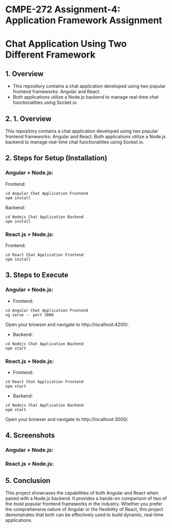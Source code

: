 # CMPE-272 Assignment-4: Application Framework Assignment

# Chat Application Using Two Different Framework

## 1. Overview
* This repository contains a chat application developed using two popular frontend frameworks: Angular and React.
* Both applications utilize a Node.js backend to manage real-time chat functionalities using Socket.io.

## 2. 1. Overview
This repository contains a chat application developed using two popular frontend frameworks: Angular and React. Both applications utilize a Node.js backend to manage real-time chat functionalities using Socket.io.

## 2. Steps for Setup (Installation)
### Angular + Node.js:
Frontend:

```
cd Angular Chat Application Frontend
npm install
```
Backend:

```
cd Nodejs Chat Application Backend
npm install
```

### React.js + Node.js:
Frontend:
```
cd React Chat Application Frontend
npm install
```

## 3. Steps to Execute
### Angular + Node.js:

* Frontend:

```
cd Angular Chat Application Frontend
ng serve -- port 3000
```

Open your browser and navigate to http://localhost:4200/.

* Backend:

```
cd Nodejs Chat Application Backend
npm start
```

### React.js + Node.js:
* Frontend:

```
cd React Chat Application Frontend
npm start
```
* Backend:

```
cd Nodejs Chat Application Backend
npm start
```
Open your browser and navigate to http://localhost:3000/.

## 4. Screenshots
### Angular + Node.js:


### React.js + Node.js:


## 5. Conclusion
This project showcases the capabilities of both Angular and React when paired with a Node.js backend. It provides a hands-on comparison of two of the most popular frontend frameworks in the industry. Whether you prefer the comprehensive nature of Angular or the flexibility of React, this project demonstrates that both can be effectively used to build dynamic, real-time applications.


